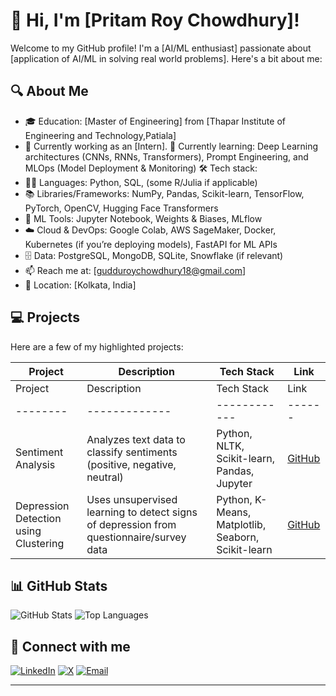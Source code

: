 # 👋 Hi, I'm [Pritam Roy Chowdhury]!

Welcome to my GitHub profile! I'm a [AI/ML enthusiast] passionate about [application of AI/ML in solving real world problems]. Here's a bit about me:

## 🔍 About Me

- 🎓 Education: [Master of Engineering] from [Thapar Institute of Engineering and Technology,Patiala]
- 💼 Currently working as an [Intern].
🌱 Currently learning: Deep Learning architectures (CNNs, RNNs, Transformers), Prompt Engineering, and MLOps (Model Deployment & Monitoring)
🛠️ Tech stack:
- 👨‍💻 Languages: Python, SQL, (some R/Julia if applicable)
- 📚 Libraries/Frameworks: NumPy, Pandas, Scikit-learn, TensorFlow, PyTorch, OpenCV, Hugging Face Transformers
- 🧠 ML Tools: Jupyter Notebook, Weights & Biases, MLflow
- ☁️ Cloud & DevOps: Google Colab, AWS SageMaker, Docker, Kubernetes (if you’re deploying models), FastAPI for ML APIs
- 🗄️ Data: PostgreSQL, MongoDB, SQLite, Snowflake (if relevant)
- 📫 Reach me at: [gudduroychowdhury18@gmail.com]
- 📍 Location: [Kolkata, India]

## 💻 Projects

Here are a few of my highlighted projects:

| Project | Description | Tech Stack | Link |
|--------|-------------|------------|------|
| Project | Description | Tech Stack | Link |
|--------|-------------|------------|------|
| Sentiment Analysis | Analyzes text data to classify sentiments (positive, negative, neutral) | Python, NLTK, Scikit-learn, Pandas, Jupyter | [GitHub](https://github.com/FrostyXD18/SA) |
| Depression Detection using Clustering | Uses unsupervised learning to detect signs of depression from questionnaire/survey data | Python, K-Means, Matplotlib, Seaborn, Scikit-learn | [GitHub](https://github.com/FrostyXD18/ML) |

## 📊 GitHub Stats

![GitHub Stats](https://github-readme-stats.vercel.app/api?username=FrostyXD18&show_icons=true&theme=radical)
![Top Languages](https://github-readme-stats.vercel.app/api/top-langs/?username=FrostyXD18&layout=compact&theme=radical)


## 🔗 Connect with me

[![LinkedIn](https://img.shields.io/badge/LinkedIn-blue?logo=linkedin)](https://www.linkedin.com/in/pritam-roy-chowdhury-a33b41281/)
[![X](https://img.shields.io/badge/X-black?logo=twitter)](https://x.com/__Pritam18__)
[![Email](https://img.shields.io/badge/Email-red)](mailto:your-gudduroychowdhury18@gmail.com)

---



